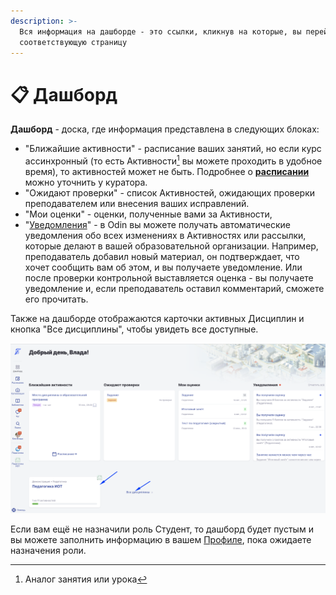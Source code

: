 ```yaml
---
description: >-
  Вся информация на дашборде - это ссылки, кликнув на которые, вы перейдёте на
  соответствующую страницу
---
```


# 📋 Дашборд

**Дашборд** - доска, где информация представлена в следующих блоках:

* &#x20;"Ближайшие активности" - расписание ваших занятий, но если курс ассинхронный (то есть Активности[^1] вы можете проходить в удобное время), то активностей может не быть.  Подробнее о [**расписании**](raspisanie-kalendar-..md) можно уточнить у куратора.&#x20;
* "Ожидают проверки"  -  список Активностей, ожидающих проверки преподавателем или внесения ваших исправлений.&#x20;
* "Мои оценки" -   оценки, полученные вами за Активности,
* "[Уведомления](broken-reference)" - в Odin вы можете получать автоматические уведомления обо всех изменениях в Активностях или рассылки, которые делают в вашей образовательной организации. Например, преподаватель добавил новый материал, он подтверждает, что хочет сообщить вам об этом, и вы получаете уведомление. Или после проверки контрольной выставляется оценка - вы получаете уведомление  и, если преподаватель оставил комментарий, сможете его прочитать.

Также на дашборде отображаются карточки активных Дисциплин и кнопка "Все дисциплины", чтобы увидеть все доступные.

![](<../.gitbook/assets/image (118).png>)

​Если вам ещё не назначили роль Студент, то дашборд будет пустым и вы можете заполнить информацию в вашем [Профиле](profil/), пока ожидаете назначения роли.

[^1]: Аналог занятия или урока
